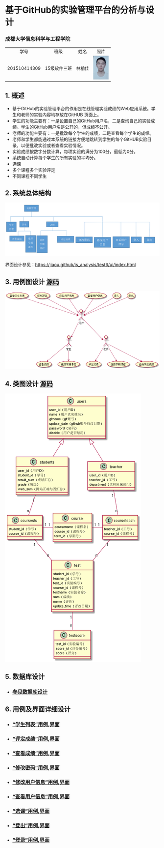 # 基于GitHub的实验管理平台的分析与设计

### 成都大学信息科学与工程学院

<table >
<tr>
<td align="center">学号</td>
<td align="center">班级</td>
<td align="center">姓名</td>
<td align="center">照片</td>
</tr>
<tr>
<td>201510414309</td>
<td>15级软件三班</td>
<td>林榆佳</td>
<td><img src="1.png" width="50" /></td>
</tr>
</table>

## 1. 概述
- 基于GitHub的实验管理平台的作用是在线管理实验成绩的Web应用系统。学生和老师的实验内容均存放在GitHUB
页面上。
- 学生的功能主要有：一是设置自己的GitHub用户名，二是查询自己的实验成绩。学生的GitHub用户名是公开的，但成绩不公开。
- 老师的功能主要有：一是批改每个学生的成绩，二是查看每个学生的成绩。
- 老师和学生都能通过本系统的链接方便地跳转到学生的每个GitHUB实验目录，以便批改实验或者查看实验情况。
- 实验成绩按数字分数计算，每项实验的满分为100分，最低为0分。
- 系统自动计算每个学生的所有实验的平均分。
- 选课
- 多个课程多个实验评定
- 不同课程不同学生

## 2. 系统总体结构
![](系统总体结构.png)

界面设计参见：https://jiaou.github/is_analysis/test6/ui/index.html

## 3. 用例图设计 [源码](Usecase.puml)
![](Usecase.png)

## 4. 类图设计 [源码](类图.puml)
![](类图.png)

## 5. 数据库设计
- ### [参见数据库设计](数据库设计.md)

## 6. 用例及界面详细设计
- ### [“学生列表”用例](./用例/学生列表.md),[界面](https://jiaou.github.io/is_analysis/test6/ui/index.html)
- ### [“评定成绩”用例](./用例/评定成绩.md),[界面](https://jiaou.github.io/is_analysis/test6/ui/评定成绩.html)
- ### [“查看成绩”用例](./用例/查看成绩.md),[界面](https://jiaou.github.io/is_analysis/test6/ui/查看成绩.html)
- ### [“修改密码”用例](./用例/修改密码.md),[界面](https://jiaou.github.io/is_analysis/test6/ui/顶部菜单.html)
- ### [“修改用户信息”用例](./用例/修改用户信息.md),[界面](https://jiaou.github.io/is_analysis/test6/ui/顶部菜单.html)
- ### [“查看用户信息”用例](./用例/查看用户信息.md),[界面](https://jiaou.github.io/is_analysis/test6/ui/顶部菜单.html)
- ### [“选课”用例](./用例/选课.md),[界面](https://jiaou.github.io/is_analysis/test6/ui/选择课程.html)
- ### [“登出”用例](./用例/登出.md),[界面](https://jiaou.github.io/is_analysis/test6/ui/顶部菜单.html)
- ### [“登录”用例](./用例/登录.md),[界面](https://jiaou.github.io/is_analysis/test6/ui/登录.html)
